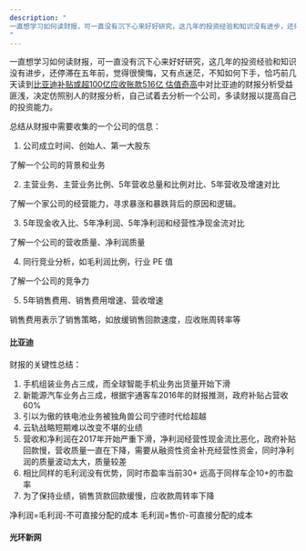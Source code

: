 ```yaml
---
description: "
一直想学习如何读财报，可一直没有沉下心来好好研究，这几年的投资经验和知识没有进步，还停滞在五年前，觉得很懊悔，又有点迷茫，不知如何下手，恰巧前几天读到[比亚迪补贴或超100亿应收账款516亿 估值奇高](http://finance.sina.com.cn/stock/s/2018-01-04/doc-ifyqiwuw5941217.shtml)中对比亚迪的财报分析受益匪浅，决定仿照别人的财报分析，自己试着去分析一个公司，多读财报以提高自己的投资能力。
"
---
```


一直想学习如何读财报，可一直没有沉下心来好好研究，这几年的投资经验和知识没有进步，还停滞在五年前，觉得很懊悔，又有点迷茫，不知如何下手，恰巧前几天读到[比亚迪补贴或超100亿应收账款516亿 估值奇高](http://finance.sina.com.cn/stock/s/2018-01-04/doc-ifyqiwuw5941217.shtml)中对比亚迪的财报分析受益匪浅，决定仿照别人的财报分析，自己试着去分析一个公司，多读财报以提高自己的投资能力。

总结从财报中需要收集的一个公司的信息：
1. 公司成立时间、创始人、第一大股东

  了解一个公司的背景和业务

2. 主营业务、主营业务比例、5年营收总量和比例对比、5年营收及增速对比

  了解一个家公司的经营能力，寻求暴涨和暴跌背后的原因和逻辑。

3. 5年现金收入比、5年净利润、5年净利润和经营性净现金流对比

  了解一个公司的营收质量、净利润质量

4. 同行竞业分析，如毛利润比例，行业 PE 值

  了解一个公司的竞争力

5. 5年销售费用、销售费用增速、营收增速

  销售费用表示了销售策略，如放缓销售回款速度，应收账周转率等

#### 比亚迪

财报的关键性总结：

1. 手机组装业务占三成，而全球智能手机业务出货量开始下滑
2. 新能源汽车业务占三成，根据宇通客车2016年的财报推测，政府补贴占营收60%
3. 引以为傲的铁电池业务被独角兽公司宁德时代给超越
4. 云轨战略短期难以改变不堪的业绩
5. 营收和净利润在2017年开始严重下滑，净利润经营性现金流比恶化，政府补贴回款慢，营收质量一直在下降，需要从融资性资金补充经营性资金，同时净利润的质量波动太大，质量较差
6. 相比同样的毛利润没有优势，同时市盈率当前30+ 远高于同样车企10+的市盈率
7. 为了保持业绩，销售货款回款缓慢，应收款周转率下降

净利润=毛利润-不可直接分配的成本
毛利润=售价-可直接分配的成本

#### 光环新网
